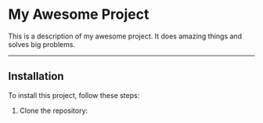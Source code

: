 # My Awesome Project

This is a description of my awesome project. It does amazing things and solves big problems.

---

## Installation

To install this project, follow these steps:

1. Clone the repository:
